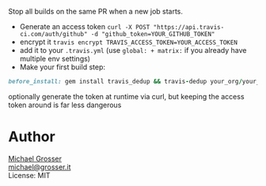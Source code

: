 Stop all builds on the same PR when a new job starts.

 - Generate an access token `curl -X POST "https://api.travis-ci.com/auth/github" -d "github_token=YOUR_GITHUB_TOKEN"`
 - encrypt it `travis encrypt TRAVIS_ACCESS_TOKEN=YOUR_ACCESS_TOKEN`
 - add it to your `.travis.yml` (use `global: + matrix:` if you already have multiple env settings)
 - Make your first build step:

```Ruby
before_install: gem install travis_dedup && travis-dedup your_org/your_repo $TRAVIS_ACCESS_TOKEN --pro
```

optionally generate the token at runtime via curl, but keeping the access token around is far less dangerous

Author
======
[Michael Grosser](http://grosser.it)<br/>
michael@grosser.it<br/>
License: MIT
